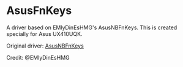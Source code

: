 # AsusFnKeys

A driver based on EMlyDinEsHMG's AsusNBFnKeys. This is created specially for Asus UX410UQK.

Original driver: [AsusNBFnKeys](https://github.com/EMlyDinEsHMG/AsusNBFnKeys)

Credit: @EMlyDinEsHMG
